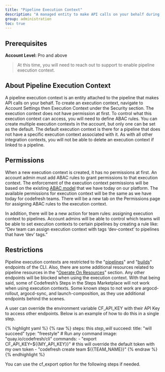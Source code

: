 ```yaml
---
title: "Pipeline Execution Context"
description: "A managed entity to make API calls on your behalf during pipeline execution"
group: administration
toc: true
---
```


## Prerequisites

**Account Level:** Pro and above

> At this time, you will need to reach out to support to enable pipeline execution context.

## About Pipeline Execution Context

A pipeline execution context is an entity attached to the pipeline that makes API calls on your behalf. To create an execution context, navigate to Account Settings then Execution Context under the Security section. The execution context does not have permission at first. To control what this execution context can access, you will need to define ABAC rules. You can create multiple execution contexts in the account, but only one can be set as the default.  The default execution context is there for a pipeline that does not have a specific execution context associated with it. As with all other integration contexts, you will not be able to delete an execution context if linked to a pipeline.  

## Permissions

When a new execution context is created, it has no permissions at first. An account admin must add ABAC rules to grant permissions to that execution context. The enforcement of the execution context permissions will be based on the existing [ABAC model](https://codefresh.io/docs/docs/administration/access-control/) that we have today on our platform. The available permissions for execution context will be the same as we have today for codefresh teams. There will be a new tab on the Permissions page for assigning ABAC rules to the execution context.

In addition, there will be a new action for team rules: assigning execution context to pipelines. Account admins will be able to control which teams will be able to set execution contexts to certain pipelines by creating a rule like: “Dev team can assign execution context with tags ‘dev-context’ to pipelines that have ‘dev’ tags.”

## Restrictions

Pipeline execution contexts are restricted to the "[pipelines](https://codefresh-io.github.io/cli/pipelines/)" and "[builds](https://codefresh-io.github.io/cli/builds/)" endpoints of the CLI. Also, there are some additional resources related to pipeline resources in the "[Operate On Resources](https://codefresh-io.github.io/cli/operate-on-resources/)" section. Any other endpoints will be blocked when using the execution context. With that being said, some of Codefresh’s Steps in the Steps Marketplace will not work when using execution contexts. Some known steps to not work are argocd-rollout, argocd-sync, and launch-composition, as they use additional endpoints behind the scenes.

A user can override the environment variable CF_API_KEY with their API Key to access other endpoints. Below is an example of how to do this in a single step.

{% highlight yaml %}
{% raw %}
steps:
  this _step_will_ succeed:
    title: "will succeed"
    type: "freestyle" # Run any command
    image: "quay.io/codefresh/cli"
    commands:
      - "export CF_API_KEY=${{MY_API_KEY}}" # this will override the default token with my own token
      - "codefresh create team ${{TEAM_NAME}}"
{% endraw %}
{% endhighlight %}

You can use the cf_export option for the following steps if needed.
